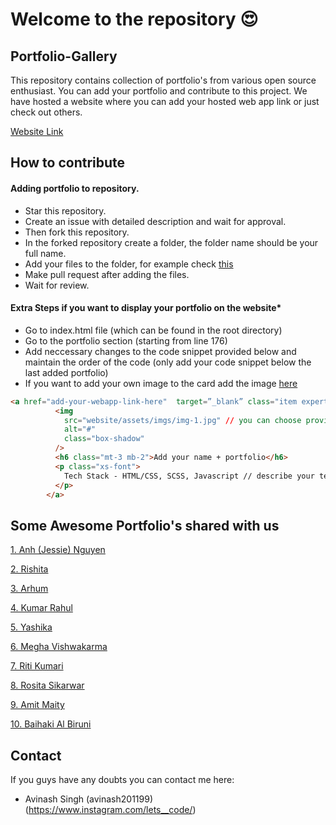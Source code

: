 
# Welcome to the repository 😍


## Portfolio-Gallery

This repository contains collection of portfolio's from various open source enthusiast. You can add your portfolio and contribute to this project. We have hosted a website where you can add your hosted web app link or just check out others. 

[Website Link](https://avinash201199.github.io/Portfolio-Collection/)




## How to contribute
#### Adding portfolio to repository.
* Star this repository.
* Create an issue with detailed description and wait for approval.
* Then fork this repository.
* In the forked repository create a folder, the folder name should be your full name.
* Add your files to the folder, for example check [this](https://github.com/avinash201199/Portfolio-Collection/tree/main/Alex-main)
* Make pull request after adding the files.
* Wait for review.

#### Extra Steps if you want to display your portfolio on the website*
* Go to index.html file (which can be found in the root directory)
* Go to the portfolio section (starting from line 176)
* Add neccessary changes to the code snippet provided below and maintain the order of the code (only add your code snippet below the last added portfolio)
* If you want to add your own image to the card add the image [here](https://github.com/avinash201199/Portfolio-Collection/tree/main/website/assets/imgs)
```html
<a href="add-your-webapp-link-here"  target=”_blank” class="item expertises-item">
          <img
            src="website/assets/imgs/img-1.jpg" // you can choose provided images from img-1 to img-9
            alt="#"
            class="box-shadow"
          />
          <h6 class="mt-3 mb-2">Add your name + portfolio</h6>
          <p class="xs-font">
            Tech Stack - HTML/CSS, SCSS, Javascript // describe your tech stack
          </p>
        </a>
```


## Some Awesome Portfolio's shared with us

[1. Anh (Jessie) Nguyen](https://www.jessieanhnguyen.com/)

[2. Rishita](https://rishitashaw.github.io/)

[3. Arhum](https://arhumportfolio.web.app/)

[4. Kumar Rahul](https://igotabadidea.github.io/)

[5. Yashika](https://yashika.netlify.app/)

[6. Megha Vishwakarma](https://megha-vishwakarma.github.io/cv/)

[7. Riti Kumari](https://ritiportfolio.glitch.me/#home)

[8. Rosita Sikarwar](https://portfolio-rosita.netlify.app/)

[9. Amit Maity](https://maityamit.github.io/maityamit-portfolio)

[10. Baihaki Al Biruni](https://baihakialbiruni.dev)

## Contact

If you guys have any doubts you can contact me here:
- Avinash Singh (avinash201199)
(https://www.instagram.com/lets__code/) 






